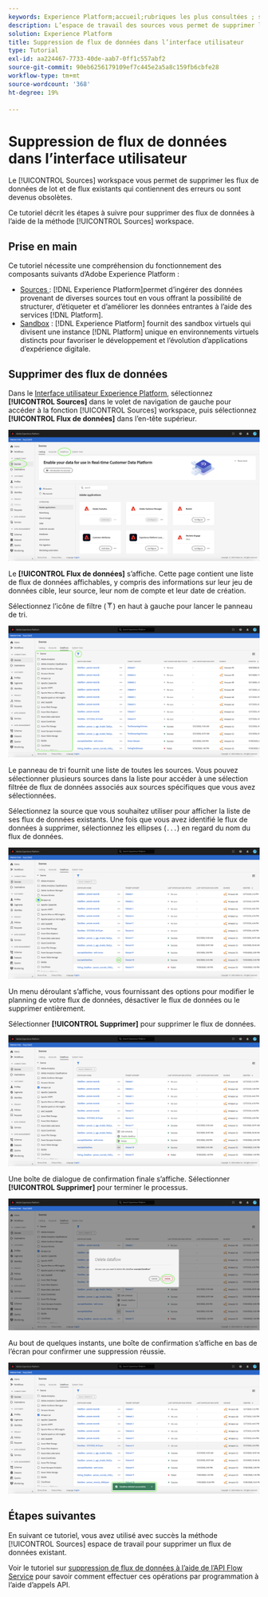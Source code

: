 ```yaml
---
keywords: Experience Platform;accueil;rubriques les plus consultées ; supprimer des flux de données
description: L’espace de travail des sources vous permet de supprimer les flux de données par lots et en flux continu existants qui contiennent des erreurs ou qui sont devenus obsolètes.
solution: Experience Platform
title: Suppression de flux de données dans l’interface utilisateur
type: Tutorial
exl-id: aa224467-7733-40de-aab7-0ff1c557abf2
source-git-commit: 90eb6256179109ef7c445e2a5a8c159fb6cbfe28
workflow-type: tm+mt
source-wordcount: '368'
ht-degree: 19%

---
```


# Suppression de flux de données dans l’interface utilisateur

Le [!UICONTROL Sources] workspace vous permet de supprimer les flux de données de lot et de flux existants qui contiennent des erreurs ou sont devenus obsolètes.

Ce tutoriel décrit les étapes à suivre pour supprimer des flux de données à l’aide de la méthode [!UICONTROL Sources] workspace.

## Prise en main

Ce tutoriel nécessite une compréhension du fonctionnement des composants suivants d’Adobe Experience Platform :

- [Sources ](../../home.md): [!DNL Experience Platform]permet d’ingérer des données provenant de diverses sources tout en vous offrant la possibilité de structurer, d’étiqueter et d’améliorer les données entrantes à l’aide des services [!DNL Platform].
- [Sandbox](../../../sandboxes/home.md) : [!DNL Experience Platform] fournit des sandbox virtuels qui divisent une instance [!DNL Platform] unique en environnements virtuels distincts pour favoriser le développement et l’évolution d’applications d’expérience digitale.

## Supprimer des flux de données

Dans le [Interface utilisateur Experience Platform](https://platform.adobe.com), sélectionnez **[!UICONTROL Sources]** dans le volet de navigation de gauche pour accéder à la fonction [!UICONTROL Sources] workspace, puis sélectionnez **[!UICONTROL Flux de données]** dans l’en-tête supérieur.

![catalogue](../../images/tutorials/delete/catalog.png)

Le **[!UICONTROL Flux de données]** s’affiche. Cette page contient une liste de flux de données affichables, y compris des informations sur leur jeu de données cible, leur source, leur nom de compte et leur date de création.

Sélectionnez l’icône de filtre (![filter-icon](../../images/tutorials/delete/filter.png)) en haut à gauche pour lancer le panneau de tri.

![flux de données](../../images/tutorials/delete/dataflows.png)

Le panneau de tri fournit une liste de toutes les sources. Vous pouvez sélectionner plusieurs sources dans la liste pour accéder à une sélection filtrée de flux de données associés aux sources spécifiques que vous avez sélectionnées.

Sélectionnez la source que vous souhaitez utiliser pour afficher la liste de ses flux de données existants. Une fois que vous avez identifié le flux de données à supprimer, sélectionnez les ellipses (`...`) en regard du nom du flux de données.

![dataflows-filter](../../images/tutorials/delete/dataflows-filter.png)

Un menu déroulant s’affiche, vous fournissant des options pour modifier le planning de votre flux de données, désactiver le flux de données ou le supprimer entièrement.

Sélectionner **[!UICONTROL Supprimer]** pour supprimer le flux de données.

![delete](../../images/tutorials/delete/delete.png)

Une boîte de dialogue de confirmation finale s’affiche. Sélectionner **[!UICONTROL Supprimer]** pour terminer le processus.

![confirm](../../images/tutorials/delete/confirm.png)

Au bout de quelques instants, une boîte de confirmation s’affiche en bas de l’écran pour confirmer une suppression réussie.

![confirm](../../images/tutorials/delete/confirmed.png)

## Étapes suivantes

En suivant ce tutoriel, vous avez utilisé avec succès la méthode [!UICONTROL Sources] espace de travail pour supprimer un flux de données existant.

Voir le tutoriel sur [suppression de flux de données à l’aide de l’API Flow Service](../../tutorials/api/delete-dataflows.md) pour savoir comment effectuer ces opérations par programmation à l’aide d’appels API.
